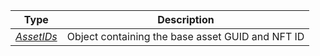 |             Type              |                   Description                    |
| :---------------------------: | :----------------------------------------------: |
| [*AssetIDs*](/docs/dev-resources/documentation/javascript-sdk-ref/types#assetids) | Object containing the base asset GUID and NFT ID |

